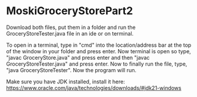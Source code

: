 # MoskiGroceryStorePart2

Download both files, put them in a folder and run the GroceryStoreTester.java file in an ide or on terminal.

To open in a terminal, type in "cmd" into the location/address bar at the top of the window in your folder and press enter. Now terminal is open so type, "javac GroceryStore.java" and press enter and then "javac GroceryStoreTester.java" and press enter. Now to finally run the file, type, "java GroceryStoreTester". Now the program will run.

Make sure you have JDK installed, install it here: https://www.oracle.com/java/technologies/downloads/#jdk21-windows
